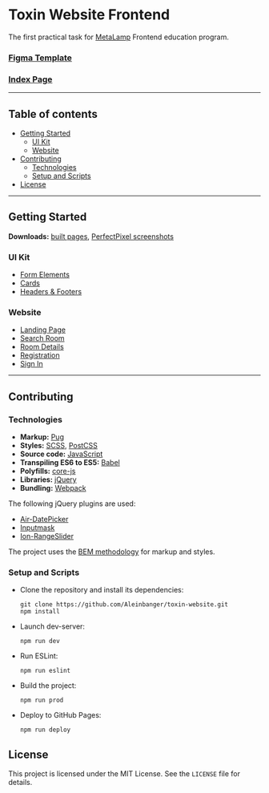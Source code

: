 # Toxin Website Frontend
The first practical task for [MetaLamp](https://en.metalamp.io/education) Frontend education program.

### [Figma Template](https://www.figma.com/file/MumYcKVk9RkKZEG6dR5E3A/MetaLamp-(former-FSD)-frontend-education-program.-The-2nd-task)

### [Index Page](https://aleinbanger.github.io/toxin-website)

***

## Table of contents
* [Getting Started](#Getting-Started)
  * [UI Kit](#UI-Kit)
  * [Website](#Website)
* [Contributing](#Contributing)
  * [Technologies](#Technologies)
  * [Setup and Scripts](#Setup-and-Scripts)
* [License](#License)

***

## Getting Started

**Downloads:**
[built pages](https://github.com/Aleinbanger/toxin-website/releases/download/v1.0.0/toxin-website.zip),
[PerfectPixel screenshots](https://github.com/Aleinbanger/toxin-website/releases/download/v1.0.0/pp-screenshots.zip)

### UI Kit
* [Form Elements](https://aleinbanger.github.io/toxin-website/form-elements)
* [Cards](https://aleinbanger.github.io/toxin-website/cards)
* [Headers & Footers](https://aleinbanger.github.io/toxin-website/headers-footers)

### Website
* [Landing Page](https://aleinbanger.github.io/toxin-website/landing-page)
* [Search Room](https://aleinbanger.github.io/toxin-website/search-room)
* [Room Details](https://aleinbanger.github.io/toxin-website/room-details)
* [Registration](https://aleinbanger.github.io/toxin-website/registration)
* [Sign In](https://aleinbanger.github.io/toxin-website/sign-in)

***

## Contributing

### Technologies
* **Markup:** [Pug](https://pugjs.org/api/getting-started.html)
* **Styles:** [SCSS](https://sass-lang.com/), [PostCSS](https://postcss.org/)
* **Source code:** [JavaScript](https://developer.mozilla.org/en-US/docs/Web/JavaScript)
* **Transpiling ES6 to ES5:** [Babel](https://babeljs.io/)
* **Polyfills:** [core-js](https://babeljs.io/docs/en/babel-preset-env#corejs)
* **Libraries:** [jQuery](https://jquery.com/)
* **Bundling:** [Webpack](https://webpack.js.org/)

The following jQuery plugins are used:
* [Air-DatePicker](http://t1m0n.name/air-datepicker/docs/)
* [Inputmask](https://github.com/RobinHerbots/Inputmask)
* [Ion-RangeSlider](http://ionden.com/a/plugins/ion.rangeSlider/)

The project uses the [BEM methodology](https://en.bem.info/methodology/) for markup and styles.

### Setup and Scripts

* Clone the repository and install its dependencies:
  ```
  git clone https://github.com/Aleinbanger/toxin-website.git
  npm install
  ```

* Launch dev-server:
  ```
  npm run dev
  ```

* Run ESLint:
  ```
  npm run eslint
  ```

* Build the project:
  ```
  npm run prod
  ```

* Deploy to GitHub Pages:
  ```
  npm run deploy
  ```

## License
This project is licensed under the MIT License. See the `LICENSE` file for details.
